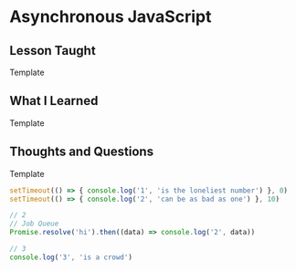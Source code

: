 # Asynchronous JavaScript

## Lesson Taught
Template

## What I Learned
Template

## Thoughts and Questions
Template

```javascript
setTimeout(() => { console.log('1', 'is the loneliest number') }, 0)
setTimeout(() => { console.log('2', 'can be as bad as one') }, 10)

// 2
// Job Queue
Promise.resolve('hi').then((data) => console.log('2', data))

// 3
console.log('3', 'is a crowd')
```